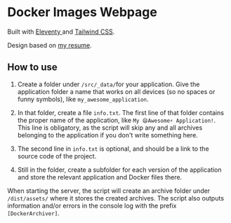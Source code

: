 # Docker Images Webpage

Built with [Eleventy ](https://www.11ty.dev) and [Tailwind CSS](https://tailwindcss.com).

Design based on [my resume](https://sstoroy.github.io/resume).

## How to use

1. Create a folder under `/src/_data/`for your application. Give the application folder a name that works on all devices (so no spaces or funny symbols), like `my_awesome_application`.

2. In that folder, create a file `info.txt`. The first line of that folder contains the proper name of the application, like `My 😄Awesome⚡ Application!`. This line is obligatory, as the script will skip any and all archives belonging to the application if you don't write something here.

3. The second line in `info.txt` is optional, and should be a link to the source code of the project.

4. Still in the folder, create a subfolder for each version of the application and store the relevant application and Docker files there. 

When starting the server, the script will create an archive folder under `/dist/assets/` where it stores the created archives. The script also outputs information and/or errors in the console log with the prefix `[DockerArchiver]`.